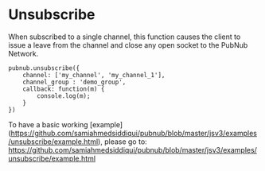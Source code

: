 # Unsubscribe
When subscribed to a single channel, this function causes the client to issue a leave from the channel and close any open socket to the PubNub Network.

```
pubnub.unsubscribe({
    channel: ['my_channel', 'my_channel_1'],
	channel_group : 'demo_group',
	callback: function(m) {
		console.log(m);
	}
})
```

To have a basic working [example] (https://github.com/samiahmedsiddiqui/pubnub/blob/master/jsv3/examples/unsubscribe/example.html), please go to: https://github.com/samiahmedsiddiqui/pubnub/blob/master/jsv3/examples/unsubscribe/example.html

